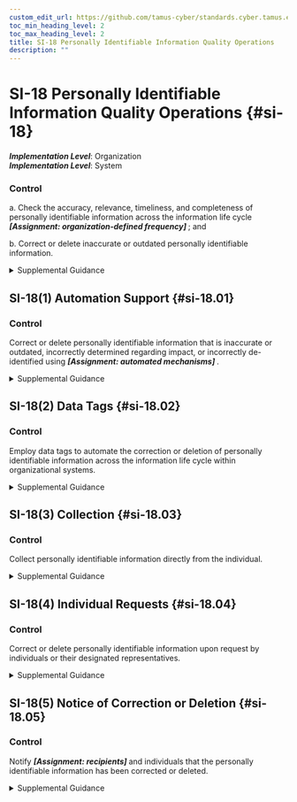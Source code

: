 ```yaml
---
custom_edit_url: https://github.com/tamus-cyber/standards.cyber.tamus.edu/tree/main/static/content/tamus.edu/TAMUS_profile.xml
toc_min_heading_level: 2
toc_max_heading_level: 2
title: SI-18 Personally Identifiable Information Quality Operations
description: ""
---
```


# SI-18 Personally Identifiable Information Quality Operations {#si-18}

_**Implementation Level**_: Organization\
_**Implementation Level**_: System

### Control

a. Check the accuracy, relevance, timeliness, and completeness of personally identifiable information across the information life cycle <strong> <em>[Assignment: organization-defined frequency]</em> </strong> ; and

b. Correct or delete inaccurate or outdated personally identifiable information.

<details>
  <summary>Supplemental Guidance</summary>

Personally identifiable information quality operations include the steps that organizations take to confirm the accuracy and relevance of personally identifiable information throughout the information life cycle. The information life cycle includes the creation, collection, use, processing, storage, maintenance, dissemination, disclosure, and disposal of personally identifiable information. Personally identifiable information quality operations include editing and validating addresses as they are collected or entered into systems using automated address verification look-up application programming interfaces. Checking personally identifiable information quality includes the tracking of updates or changes to data over time, which enables organizations to know how and what personally identifiable information was changed should erroneous information be identified. The measures taken to protect personally identifiable information quality are based on the nature and context of the personally identifiable information, how it is to be used, how it was obtained, and the potential de-identification methods employed. The measures taken to validate the accuracy of personally identifiable information used to make determinations about the rights, benefits, or privileges of individuals covered under federal programs may be more comprehensive than the measures used to validate personally identifiable information used for less sensitive purposes.

</details>

## SI-18(1) Automation Support {#si-18.01}

### Control

Correct or delete personally identifiable information that is inaccurate or outdated, incorrectly determined regarding impact, or incorrectly de-identified using <strong> <em>[Assignment: automated mechanisms]</em> </strong>.

<details>
  <summary>Supplemental Guidance</summary>

The use of automated mechanisms to improve data quality may inadvertently create privacy risks. Automated tools may connect to external or otherwise unrelated systems, and the matching of records between these systems may create linkages with unintended consequences. Organizations assess and document these risks in their privacy impact assessments and make determinations that are in alignment with their privacy program plans.

</details>

## SI-18(2) Data Tags {#si-18.02}

### Control

Employ data tags to automate the correction or deletion of personally identifiable information across the information life cycle within organizational systems.

<details>
  <summary>Supplemental Guidance</summary>

Data tagging personally identifiable information includes tags that note processing permissions, authority to process, de-identification, impact level, information life cycle stage, and retention or last updated dates. Employing data tags for personally identifiable information can support the use of automation tools to correct or delete relevant personally identifiable information.

</details>

## SI-18(3) Collection {#si-18.03}

### Control

Collect personally identifiable information directly from the individual.

<details>
  <summary>Supplemental Guidance</summary>

Individuals or their designated representatives can be sources of correct personally identifiable information. Organizations consider contextual factors that may incentivize individuals to provide correct data versus false data. Additional steps may be necessary to validate collected information based on the nature and context of the personally identifiable information, how it is to be used, and how it was obtained. The measures taken to validate the accuracy of personally identifiable information used to make determinations about the rights, benefits, or privileges of individuals under federal programs may be more comprehensive than the measures taken to validate less sensitive personally identifiable information.

</details>

## SI-18(4) Individual Requests {#si-18.04}

### Control

Correct or delete personally identifiable information upon request by individuals or their designated representatives.

<details>
  <summary>Supplemental Guidance</summary>

Inaccurate personally identifiable information maintained by organizations may cause problems for individuals, especially in those business functions where inaccurate information may result in inappropriate decisions or the denial of benefits and services to individuals. Even correct information, in certain circumstances, can cause problems for individuals that outweigh the benefits of an organization maintaining the information. Organizations use discretion when determining if personally identifiable information is to be corrected or deleted based on the scope of requests, the changes sought, the impact of the changes, and laws, regulations, and policies. Organizational personnel consult with the senior agency official for privacy and legal counsel regarding appropriate instances of correction or deletion.

</details>

## SI-18(5) Notice of Correction or Deletion {#si-18.05}

### Control

Notify <strong> <em>[Assignment: recipients]</em> </strong> and individuals that the personally identifiable information has been corrected or deleted.

<details>
  <summary>Supplemental Guidance</summary>

When personally identifiable information is corrected or deleted, organizations take steps to ensure that all authorized recipients of such information, and the individual with whom the information is associated or their designated representatives, are informed of the corrected or deleted information.

</details>

